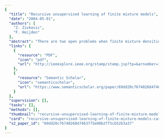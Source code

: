 ```yaml
---
{
  "title": "Recursive unsupervised learning of finite mixture models",
  "date": "2004-05-01",
  "authors": [
    "Z. Zivkovic",
    "F. Heijden"
  ],
  "abstract": "There are two open problems when finite mixture densities are used to model multivariate data: the selection of the number of components and the initialization. In this paper, we propose an online (recursive) algorithm that estimates the parameters of the mixture and that simultaneously selects the number of components. The new algorithm starts with a large number of randomly initialized components. A prior is used as a bias for maximally structured models. A stochastic approximation recursive learning algorithm is proposed to search for the maximum a posteriori (MAP) solution and to discard the irrelevant components.",
  "links": [
    {
      "resource": "PDF",
      "icon": "pdf",
      "url": "http://ieeexplore.ieee.org/stamp/stamp.jsp?tp=&arnumber=1273970"
    },
    {
      "resource": "Semantic Scholar",
      "icon": "semanticscholar",
      "url": "https://www.semanticscholar.org/paper/69dd20c7674026847463775e00b2ff5cb52b3a37"
    }
  ],
  "supervision": [],
  "tasks": [],
  "methods": [],
  "thumbnail": "recursive-unsupervised-learning-of-finite-mixture-models-thumb.jpg",
  "card": "recursive-unsupervised-learning-of-finite-mixture-models-card.jpg",
  "s2_paper_id": "69dd20c7674026847463775e00b2ff5cb52b3a37"
}
---
```


